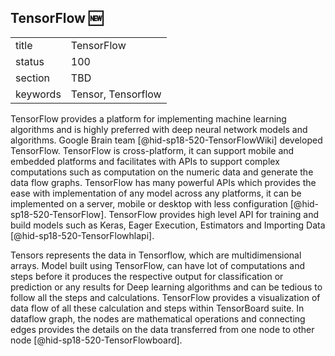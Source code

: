 ## TensorFlow :new:


|          |            |
| -------- | ---------- |
| title    | TensorFlow |
| status   | 100         |
| section  | TBD        |
| keywords | Tensor, Tensorflow|

TensorFlow provides a platform for implementing machine learning 
algorithms and is highly preferred with deep neural network models 
and algorithms. Google Brain team [@hid-sp18-520-TensorFlowWiki] 
developed TensorFlow. TensorFlow is cross-platform, it can support 
mobile and embedded platforms and facilitates with APIs to support 
complex computations such as computation on the numeric data and 
generate the data flow graphs. TensorFlow has many powerful APIs 
which provides the ease with implementation of any model across 
any platforms, it can be implemented on a server, mobile 
or desktop with less configuration [@hid-sp18-520-TensorFlow].
TensorFlow provides high level API for training and build models such as
Keras, Eager Execution, Estimators and Importing Data 
[@hid-sp18-520-TensorFlowhlapi].

Tensors represents the data in Tensorflow, which are multidimensional 
arrays. Model built using TensorFlow, can have lot of computations and 
steps before it produces the respective output for classification or 
prediction or any results for Deep learning algorithms and can be 
tedious to follow all the steps and calculations. TensorFlow provides 
a visualization of data flow of all these calculation and steps within 
TensorBoard suite. In dataflow graph, the nodes are mathematical operations
and connecting edges provides the details on the data transferred from 
one node to other node [@hid-sp18-520-TensorFlowboard].
